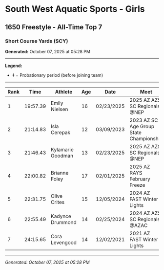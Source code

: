 # South West Aquatic Sports - Girls
## 1650 Freestyle - All-Time Top 7
### Short Course Yards (SCY)

**Generated:** October 07, 2025 at 05:28 PM

---

**Legend:**
- ‡ = Probationary period (before joining team)

---

| Rank | Time | Athlete | Age | Date | Meet |
|------|------|---------|-----|------|------|
| 1 | 19:57.39 | Emily Nielsen | 16 | 02/23/2025 | 2025 AZ AZSI SC Regionals @NEP |
| 2 | 21:14.83 | Isla Cerepak | 12 | 03/09/2023 | 2023 AZ SC Age Group State Championship |
| 3 | 21:46.43 | Kylamarie Goodman | 13 | 02/23/2025 | 2025 AZ AZSI SC Regionals @NEP |
| 4 | 22:00.82 | Brianne Foley | 17 | 02/01/2025 | 2025 AZ RAYS February Freeze |
| 5 | 22:31.75 | Olive Crites | 15 | 12/05/2024 | 2024 AZ FAST Winter Lights |
| 6 | 22:55.49 | Kadynce Drummond | 14 | 02/25/2024 | 2024 AZ AZSI SC Regionals @AZAC |
| 7 | 24:15.65 | Cora Levengood | 14 | 12/02/2021 | 2021 AZ FAST Winter Lights |

---

*Generated: October 07, 2025 at 05:28 PM*
